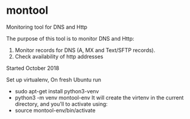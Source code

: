 # montool
Monitoring tool for DNS and Http


  The purpose of this tool is to monitor DNS and Http:
  1. Monitor records for DNS (A, MX and Text/SFTP records).
  2. Check availability of http addresses
  
  
  Started October 2018


  Set up virtualenv,  On fresh Ubuntu run
  - sudo apt-get install python3-venv
  -  python3 -m venv montool-env
  It will create the virtenv in the current directory, and you'll to activate using:
  - source montool-env/bin/activate
  
